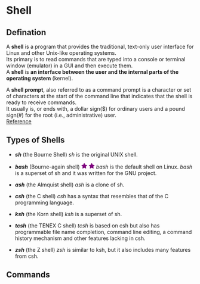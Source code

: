 # Shell 

## Defination
A **shell** is a program that provides the traditional, text-only user interface for Linux and other Unix-like operating systems.  
Its primary is to read commands that are typed into a console or terminal window (emulator) in a GUI and then execute them.  
A **shell** is **an interface between the user and the internal parts of the operating system** (kernel). 
  
A **shell prompt**, also referred to as a command prompt is a character or set of characters at the start of the command line that indicates that the shell is ready to receive commands.  
It usually is, or ends with, a dollar sign($) for ordinary users and a pound sign(#) for the root (i.e., administrative) user.  
[Reference](http://www.linfo.org/shell.html)  

## Types of Shells
* **_sh_** (the Bourne Shell)
_sh_ is the original UNIX shell.

* **_bash_** (Bourne-again shell)  ![](./star.png "important!") ![](./star.png "important!")
_bash_ is the default shell on Linux.
_bash_ is a superset of sh and it was written for the GNU project.

* **_ash_** (the Almquist shell)
_ash_ is a clone of sh.

* **_csh_** (the C shell)
_csh_ has a syntax that resembles that of the C programming language.

* **_ksh_** (the Korn shell)
_ksh_ is a superset of sh.

* **_tcsh_** (the TENEX C shell)
_tcsh_ is based on csh but also has programmable file name completion, command line editing, a command history mechanism and other features lacking in csh.

* **_zsh_** (the Z shell)
_zsh_ is similar to ksh, but it also includes many features from csh.

## Commands

